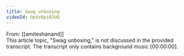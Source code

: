 ```yaml
---
title: Swag unboxing
videoId: Op9z0pi83UQ
---
```


From: [[amiteshanand]] <br/> 
This article topic, "Swag unboxing," is not discussed in the provided transcript. The transcript only contains background music <a class="yt-timestamp" data-t="00:00:00">[00:00:00]</a>.